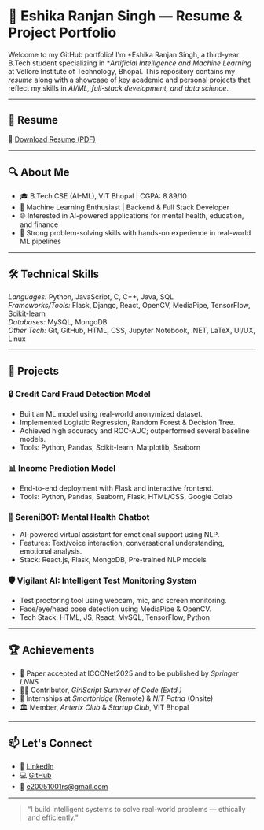 # 💼 Eshika Ranjan Singh — Resume & Project Portfolio

Welcome to my GitHub portfolio! I'm *Eshika Ranjan Singh, a third-year B.Tech student specializing in **Artificial Intelligence and Machine Learning* at Vellore Institute of Technology, Bhopal. This repository contains my *resume* along with a showcase of key academic and personal projects that reflect my skills in *AI/ML, full-stack development, and data science*.

---

## 📄 Resume

📌 [Download Resume (PDF)](./Eshika-Ranjan-Singh.pdf)

---

## 🔍 About Me

- 🎓 B.Tech CSE (AI-ML), VIT Bhopal | CGPA: 8.89/10
- 🤖 Machine Learning Enthusiast | Backend & Full Stack Developer
- 🌐 Interested in AI-powered applications for mental health, education, and finance
- 🧠 Strong problem-solving skills with hands-on experience in real-world ML pipelines

---

## 🛠 Technical Skills

*Languages:* Python, JavaScript, C, C++, Java, SQL  
*Frameworks/Tools:* Flask, Django, React, OpenCV, MediaPipe, TensorFlow, Scikit-learn  
*Databases:* MySQL, MongoDB  
*Other Tech:* Git, GitHub, HTML, CSS, Jupyter Notebook, .NET, LaTeX, UI/UX, Linux

---

## 🚀 Projects

### 🔒 Credit Card Fraud Detection Model
- Built an ML model using real-world anonymized dataset.
- Implemented Logistic Regression, Random Forest & Decision Tree.
- Achieved high accuracy and ROC-AUC; outperformed several baseline models.
- Tools: Python, Pandas, Scikit-learn, Matplotlib, Seaborn

### 📊 Income Prediction Model
- End-to-end deployment with Flask and interactive frontend.
- Tools: Python, Pandas, Seaborn, Flask, HTML/CSS, Google Colab

### 🧠 SereniBOT: Mental Health Chatbot
- AI-powered virtual assistant for emotional support using NLP.
- Features: Text/voice interaction, conversational understanding, emotional analysis.
- Stack: React.js, Flask, MongoDB, Pre-trained NLP models

### 🛡 Vigilant AI: Intelligent Test Monitoring System
- Test proctoring tool using webcam, mic, and screen monitoring.
- Face/eye/head pose detection using MediaPipe & OpenCV.
- Tech Stack: HTML, JS, React, MySQL, TensorFlow, Python

---

## 🏆 Achievements

- 📄 Paper accepted at ICCCNet2025 and to be published by *Springer LNNS*
- 👩‍💻 Contributor, *GirlScript Summer of Code (Extd.)*
- 🏢 Internships at *Smartbridge* (Remote) & *NIT Patna* (Onsite)
- 🏛 Member, *Anterix Club* & *Startup Club*, VIT Bhopal

---

## 📫 Let's Connect

- 🔗 [LinkedIn](https://linkedin.com/in/eshika-ranjan-singh)
- 💻 [GitHub](https://github.com/Eshika-Ranjan-Singh)
- 📧 e20051001rs@gmail.com

---

> “I build intelligent systems to solve real-world problems — ethically and efficiently.”
